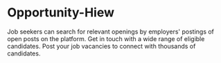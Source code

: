 # Opportunity-Hiew
Job seekers can search for relevant openings by employers' postings of open posts on the platform. Get in touch with a wide range of eligible candidates. Post your job vacancies to connect with thousands of candidates.
